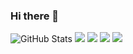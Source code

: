 ### Hi there 👋

![GitHub Stats](https://github-readme-stats.vercel.app/api?username=ArifAhmed120829&theme=tokyonight)
![](https://leetcard.jacoblin.cool/ArifXx1?ext=heatmap)
![](https://raw.githubusercontent.com/ArifAhmed120829/cf_statss/main/output/light_card.svg#gh-dark-mode-only)
![](https://raw.githubusercontent.com/ArifAhmed120829/cf_statss/main/output/max_rating.svg)
![](https://raw.githubusercontent.com/ArifAhmed120829/cf_statss/main/output/rating.svg)
